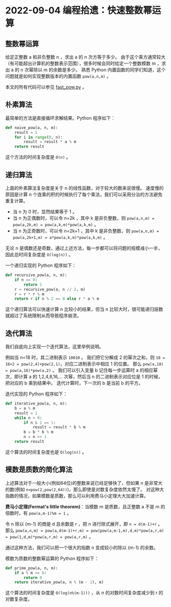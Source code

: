 # 2022-09-04 编程拾遗：快速整数幂运算

## 整数幂运算

给定正整数 a 和非负整数 n ，求出 a 的 n 次方等于多少。
由于这个乘方通常较大（有可能超出计算机的整数表示范围），很多时候会同时给定一个整数模数 m ，求出 a 的 n 次幂除以 m 的余数是多少。
熟悉 Python 内置函数的同学们知道，这个问题就是如何实现整数版本的内置函数 `pow(a,n,m)` 。

本文的所有代码可以参见 [fast_pow.py](../code/fast_pow.py) 。

## 朴素算法

最简单的方法是直接循环求解结果。Python 程序如下：

```python
def naive_pow(a, n, m):
    result = 1
    for i in range(0, n):
        result = result * a % m
    return result
```

这个方法的时间复杂度是 `O(n)` 。

## 递归算法

上面的朴素算法复杂度是关于 n 的线性函数，对于较大的数来说很慢。
速度慢的原因是计算 n 个连乘的积的时候执行了每个乘法，我们可以采用分治的方法避免重复计算。

- 当 n 为 0 时，显然结果等于 1 。
- 当 n 为正偶数时，可以令 n=2k ，其中 k 是非负整数，则 `pow(a,n,m) = pow(a,2k,m) = pow(a,k,m)*pow(a,k,m)` 。
- 当 n 为正奇数时，可以令 n=2k+1 ，其中 k 是非负整数，则 `pow(a,n,m) = pow(a,2k+1,m) = a*pow(a,k,m)*pow(a,k,m)` 。

无论 n 是偶数还是奇数，通过上述方法，每一步都可以将问题的规模减小一半，因此总时间复杂度是 `O(log(n))` 。

一个递归实现的 Python 程序如下：

```python
def recursive_pow(a, n, m):
    if n == 0:
        return 1
    r = recursive_pow(a, n // 2, m)
    r = r * r % m
    return r if n % 2 == 0 else r * a % m
```

这个递归算法可以快速计算 n 比较小的结果，但当 n 比较大时，很可能递归层数就超过了系统限制从而导致程序崩溃。

## 迭代算法

我们自底向上实现一个迭代算法，这里举例说明。

例如当 n=18 时，其二进制表示 `10010` 。
我们把它分解成 2 的幂次之和，则 `18 = 16+2 = pow(2,4)+pow(2,1)`，对应二进制表示中相应 1 的位置。
那么 `pow(a,18) = pow(a,16)*pow(a,2)` 。
我们可以引入变量 b 记住每一步运算时 a 的相应幂次，即计算 a 的 1,2,4,8,16,... 次幂，然后当 n 的二进制表示对应位是 1 的时候，把对应的 b 乘到结果中。
迭代计算时，下一次的 b 是当前 b 的平方。

迭代实现的 Python 程序如下：

```python
def iterative_pow(a, n, m):
    b = a % m
    result = 1
    while n > 0:
        if n & 1 == 1:
            result = result * b % m
        b = b * b % m
        n = n >> 1
    return result
```

这个算法的时间复杂度也是 `O(log(n))` 。

## 模数是质数的简化算法

上述算法对于一般大小(例如64位)的整数来说已经足够快了，但如果 n 是非常大的数(例如 `n=pow(2,pow(2,64))`)，那么即使是对数复杂度依然太慢了。
对这种大指数的情况，如果模数是质数，那么可以利用费马小定理大大加速计算。

**费马小定理(Fermat's little theorem)**：当模数 m 是质数，且正整数 a 不是 m 的倍数时，有 `pow(a,m-1)%m = 1` 。

令 n 除以 (m-1) 的商是 d 且余数是 r ，把 n 进行除式展开，即 `n = d(m-1)+r` 。
那么 `pow(a,n,m) = pow(a,d(m-1)+r,m) = pow(pow(a,m-1,m),d,m)*pow(a,r,m) = pow(1,d,m)*pow(a,r,m) = pow(a,r,m)` 。

通过这种方法，我们可以把一个很大的指数 n 变成较小的除以 (m-1) 的余数。

模数为质数的整数幂运算的 Python 程序如下：

```python
def prime_pow(a, n, m):
    if a % m == 0:
        return 0
    return iterative_pow(a, n % (m - 1), m)
```

这个算法的时间复杂度是 `O(log(n%(m-1)))` ，从 n 的对数时间复杂度减少到 r 的对数复杂度。

